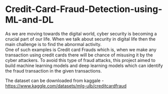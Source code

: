# Credit-Card-Fraud-Detection-using-ML-and-DL

As we are moving towards the digital world, cyber security is becoming a crucial part of our life. When we talk about security in digital life then the main challenge is to find the abnormal activity.  
One of such examples is Credit card Frauds which is, when we make any transaction using credit cards there will be chance of misusing it by the cyber attackers.
To avoid this type of fraud attacks, this project aimed to build machine learning models and deep learning models which can identify the fraud transaction in the given transactions.

The dataset can be downloaded from kaggale - https://www.kaggle.com/datasets/mlg-ulb/creditcardfraud

